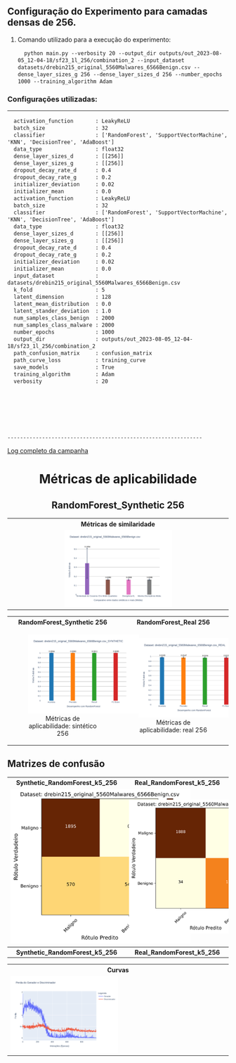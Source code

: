 


## Configuração do Experimento para camadas densas de 256. 

1. Comando utilizado para a execução do experimento:
   ```
     python main.py --verbosity 20 --output_dir outputs/out_2023-08-05_12-04-18/sf23_1l_256/combination_2 --input_dataset datasets/drebin215_original_5560Malwares_6566Benign.csv --dense_layer_sizes_g 256 --dense_layer_sizes_d 256 --number_epochs 1000 --training_algorithm Adam

   ```


 
### Configurações utilizadas:


  --------------------------------------------------------------

      activation_function       : LeakyReLU
      batch_size                : 32
      classifier                : ['RandomForest', 'SupportVectorMachine', 'KNN', 'DecisionTree', 'AdaBoost']
      data_type                 : float32
      dense_layer_sizes_d       : [[256]]
      dense_layer_sizes_g       : [[256]]
      dropout_decay_rate_d      : 0.4
      dropout_decay_rate_g      : 0.2
      initializer_deviation     : 0.02
      initializer_mean          : 0.0
      activation_function       : LeakyReLU
      batch_size                : 32
      classifier                : ['RandomForest', 'SupportVectorMachine', 'KNN', 'DecisionTree', 'AdaBoost']
      data_type                 : float32
      dense_layer_sizes_d       : [[256]]
      dense_layer_sizes_g       : [[256]]
      dropout_decay_rate_d      : 0.4
      dropout_decay_rate_g      : 0.2
      initializer_deviation     : 0.02
      initializer_mean          : 0.0
      input_dataset             : datasets/drebin215_original_5560Malwares_6566Benign.csv
      k_fold                    : 5
      latent_dimension          : 128
      latent_mean_distribution  : 0.0
      latent_stander_deviation  : 1.0
      num_samples_class_benign  : 2000
      num_samples_class_malware : 2000
      number_epochs             : 1000
      output_dir                : outputs/out_2023-08-05_12-04-18/sf23_1l_256/combination_2
      path_confusion_matrix     : confusion_matrix
      path_curve_loss           : training_curve
      save_models               : True
      training_algorithm        : Adam
      verbosity                 : 20
      

     

   
                      

    --------------------------------------------------------------

 [Log completo da campanha](https://github.com/LEA-SF23/DroidAugmentor/blob/main/Campains_Results/256/logging.log)
    


<div style="text-align: center;">
<table>
    <tbody>
        <tr>
            <th width="20%">Métricas de similaridade</th>
        </tr>
        <tr>
            <td><img src="https://github.com/LEA-SF23/DroidAugmentor/blob/main/Campains_Results/256/Comparison_Real_Synthetic_page_1.png" alt="" style="max-width:50%;"></td>
        </tr>
</div>





<div style="text-align: center;">
    <h1>Métricas de aplicabilidade</h1>
    <h2>RandomForest_Synthetic 256</h2>
    <table> 
        <tbody> 
            <tr>
                <th width="20%">RandomForest_Synthetic 256</th>
                <th width="20%">RandomForest_Real 256 </th>
            </tr>
            <tr>
                <td>
                    <figure style="display: inline-block; text-align: center;">
                        <img src="https://github.com/LEA-SF23/DroidAugmentor/blob/main/Campains_Results/256/RandomForest_Synthetic_page_1.png"
                             alt="RandomForest Synthetic 256"
                             title="Métricas de aplicabilidade: sintético 256"
                             style="max-width:160%;">
                        <figcaption>Métricas de aplicabilidade: sintético 256</figcaption>
                    </figure>
                </td>
                <td>
                    <figure style="display: inline-block; text-align: center;">
                        <img src="https://github.com/LEA-SF23/DroidAugmentor/blob/main/Campains_Results/256/RandomForest_Real_page_1.png"
                             alt="RandomForest Real 256"
                             title="Métricas de aplicabilidade: real 256"
                             style="max-width:160%;">
                        <figcaption>Métricas de aplicabilidade: real 256</figcaption>
                    </figure>
                </td>
            </tr>
        </tbody> 
    </table>
</div>


   
## Matrizes de confusão
  <table>
    <tbody> 
        <tr>
            <th width="20%">Synthetic_RandomForest_k5_256</th>
            <th width="20%">Real_RandomForest_k5_256</th>
        </tr>
        <tr>
            <td><img src="https://github.com/LEA-SF23/DroidAugmentor/blob/main/Campains_Results/256/confusion_matrix/CM_Synthetic_RandomForest_k5_page_1.png" alt="" style="max-width:160%;"></td>
            <td><img src="https://github.com/LEA-SF23/DroidAugmentor/blob/main/Campains_Results/256/confusion_matrix/CM_Real_RandomForest_k5_page_1.png" alt="" style="max-width:160%;"></td>
        </tr>
    <tbody> 
        <tr>
            <th width="20%">Synthetic_RandomForest_k5_256</th>
            <th width="20%">Real_RandomForest_k5_256</th>
        </tr>
        <tr>




 <div style="text-align: center;">
<table>
    <tbody>
        <tr>
            <th width="20%">Curvas</th>
        </tr>
        <tr>
            <td><img src="https://github.com/LEA-SF23/DroidAugmentor/blob/main/Campains_Results/256/training_curve/curve_training_error_k_5_page_1.png" alt="" style="max-width:50%;"></td>
        </tr>
</div>

